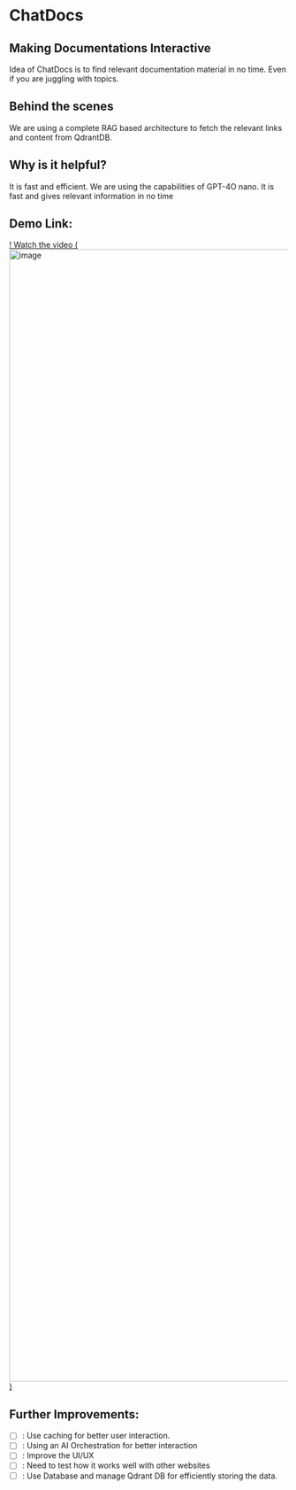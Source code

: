 # ChatDocs
## Making Documentations Interactive
Idea of ChatDocs is to find relevant documentation material in no time. Even if you are juggling with topics. 

## Behind the scenes
We are using a complete RAG based architecture to fetch the relevant links and content from QdrantDB.

## Why is it helpful?
It is fast and efficient. We are using the capabilities of GPT-4O nano. It is fast and gives relevant information in no time

## Demo Link:
[! Watch the video (<img width="3420" height="2046" alt="image" src="https://github.com/user-attachments/assets/aae1836f-bca3-4d51-9f8b-f148e70df701" />)](https://www.youtube.com/watch?v=V8HoiQH-KpM)

## Further Improvements:
- [ ]  : Use caching for better user interaction.
- [ ]  : Using an AI Orchestration for better interaction
- [ ]  : Improve the UI/UX
- [ ]  : Need to test how it works well with other websites
- [ ]  : Use Database and manage Qdrant DB for efficiently storing the data.
